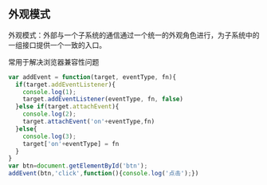 ## 外观模式

外观模式：外部与一个子系统的通信通过一个统一的外观角色进行，为子系统中的一组接口提供一个一致的入口。

常用于解决浏览器兼容性问题


```js
var addEvent = function(target, eventType, fn){
  if(target.addEventListener){
    console.log(1);
    target.addEventListener(eventType, fn, false)
  }else if(target.attachEvent){
    console.log(2);
    target.attachEvent('on'+eventType,fn)
  }else{
    console.log(3);
    target['on'+eventType] = fn
  }
}
var btn=document.getElementById('btn');
addEvent(btn,'click',function(){console.log('点击');})

```